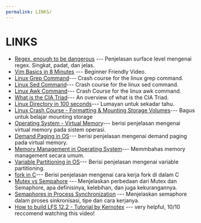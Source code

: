 ```yaml
---
permalink: LINKS/
---
```


# LINKS
* [Regex, enough to be dangerous](https://youtu.be/bgBWp9EIlMM?si=tPOrsdxd5k67UFAY) ---
Penjelasan surface level mengenai regex. Singkat, padat, dan jelas.
* [Vim Basics in 8 Minutes](https://youtu.be/ggSyF1SVFr4?si=XJkHJJFF2cRLWDgC) ---
Beginner Friendly Video.
* [Linux Grep Command](https://youtu.be/Tc_jntovCM0?si=QRjXSSFU4PjOUWYl)---
Crash course for the linux grep command.
* [Linux Sed Command](https://youtu.be/nXLnx8ncZyE?si=MHiwKnDQK9bhA54y)---
Crash course for the linux sed command.
* [Linux Awk Command](https://youtu.be/oPEnvuj9QrI?si=rzl8A5G-dS33LF8K)---
Crash Course for the linux awk command.
* [What is the CIA Triad](https://www.techtarget.com/whatis/definition/Confidentiality-integrity-and-availability-CIA)---
An overview of what is the CIA Triad.
* [Linux Directory in 100 seconds](https://youtu.be/42iQKuQodW4?si=9QvWY3b-G5oyY_ob)---
Lumayan untuk sekadar tahu.
* [Linux Crash Course - Formatting & Mounting Storage Volumes](https://youtu.be/2Z6ouBYfZr8?si=BhqTq8RVt4axaB-L)---
Bagus untuk belajar mounting storage
* [Operating System - Virtual Memory](https://www.tutorialspoint.com/operating_system/os_virtual_memory.htm)---
berisi penjelasan mengenai virtual memory pada sistem operasi.
* [Demand Paging in OS](https://www.javatpoint.com/os-demand-paging)---
berisi penjelasan mengenai demand paging pada virtual memory.
* [Memory Management in Operating System](https://www.geeksforgeeks.org/memory-management-in-operating-system/)---
Memmbahas memory management secara umum.
* [Variable Partitioning in OS](https://www.geeksforgeeks.org/variable-or-dynamic-partitioning-in-operating-system/)---
Berisi penjelasan mengenai variable partitioning.
* [fork in C](https://www.geeksforgeeks.org/fork-system-call/)---
Berisi penjelasan mengenai cara kerja fork di dalam C
* [Mutex vs Sempahore](https://www.geeksforgeeks.org/mutex-vs-semaphore/) --- 
Menjelaskan perbedaan dari Mutex dan Semaphore, apa definisinya, kelebihan, dan juga kekurangannya.
* [Semaphores in Process Synchronization](https://www.geeksforgeeks.org/semaphores-in-process-synchronization/) --- Menjelaskan semaphore dalam proses sinkronisasi, tipe dan cara kerjanya.
* [How to build LFS 12.2 - Tutorial by Kernotex](https://www.youtube.com/watch?v=vMdPHpPiy4Q) --- very helpful, 10/10 reccomend watching this video!
